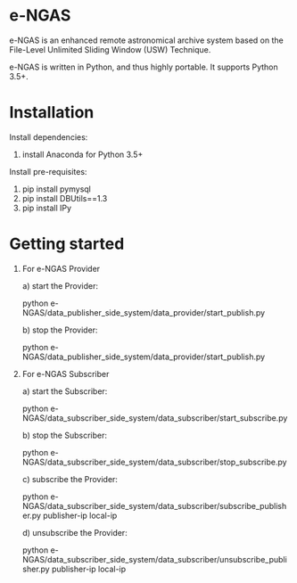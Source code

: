 # e-NGAS

e-NGAS is an enhanced remote astronomical archive system based on the File-Level  Unlimited Sliding Window (USW) Technique.

e-NGAS is written in Python, and thus highly portable. It supports Python 3.5+.

# Installation


Install dependencies:

1) install Anaconda for Python 3.5+

Install pre-requisites:

1) pip install pymysql
2) pip install DBUtils==1.3
3) pip install IPy

# Getting started

1. For e-NGAS Provider

	a) start the Provider:
	
	python e-NGAS/data_publisher_side_system/data_provider/start_publish.py

	b) stop the Provider:
	
	python e-NGAS/data_publisher_side_system/data_provider/start_publish.py
	
2. For e-NGAS Subscriber

	a) start the Subscriber:
	
	python e-NGAS/data_subscriber_side_system/data_subscriber/start_subscribe.py
	
	b) stop the Subscriber:
	
	python e-NGAS/data_subscriber_side_system/data_subscriber/stop_subscribe.py
	
	c) subscribe the Provider:
	
	python e-NGAS/data_subscriber_side_system/data_subscriber/subscribe_publisher.py publisher-ip local-ip
	
	d) unsubscribe the Provider:
	
	python e-NGAS/data_subscriber_side_system/data_subscriber/unsubscribe_publisher.py publisher-ip local-ip
	
